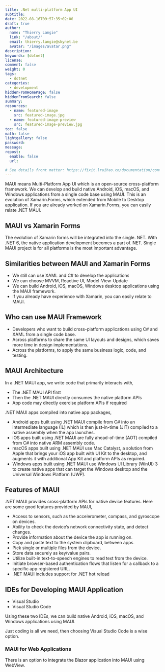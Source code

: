 ```yaml
---
title: .Net multi-platform App UI
subtitle:
date: 2022-08-16T09:57:35+02:00
draft: true
author:
  name: "Thierry Langie"
  link: "/about/"
  email: thierry.langie@skynet.be
  avatar: "/images/avatar.png"
description:
keywords: [dotnet]
license:
comment: false
weight: 0
tags:
  - dotnet
categories:
  - development
hiddenFromHomePage: false
hiddenFromSearch: false
summary:
resources:
  - name: featured-image
    src: featured-image.jpg
  - name: featured-image-preview
    src: featured-image-preview.jpg
toc: false
math: false
lightgallery: false
password:
message:
repost:
  enable: false
  url:

# See details front matter: https://fixit.lruihao.cn/documentation/content-management/introduction/#front-matter
---
```


MAUI means Multi-Platform App UI which is an open-source cross-platform framework. We can develop and build native Android, iOS, macOS, and Windows applications from a single code base using MAUI. This is an evolution of Xamarin.Forms, which extended from Mobile to Desktop application. If you are already worked on Xamarin.Forms, you can easily relate .NET MAUI.

## MAUI vs Xamarin Forms

The evolution of Xamarin forms will be integrated into the single. NET. With .NET 6, the native application development becomes a part of. NET. Single MAUI project is for all platforms is the most important advantage.

## Similarities between MAUI and Xamarin Forms

- We still can use XAML and C# to develop the applications
- We can choose MVVM, Reactive UI, Model-View-Update
- We can build Android, iOS, macOS, Windows desktop applications using the MAUI framework.
- If you already have experience with Xamarin, you can easily relate to MAUI.

## Who can use MAUI Framework

- Developers who want to build cross-platform applications using C# and XAML from a single code base.
- Across platforms to share the same UI layouts and designs, which saves more time in design implementations.
- Across the platforms, to apply the same business logic, code, and testing.

## MAUI Architecture

In a .NET MAUI app, we write code that primarily interacts with,

- The .NET MAUI API first
- Then the .NET MAUI directly consumes the native platform APIs
- App code may directly exercise platform APIs if required

.NET MAUI apps compiled into native app packages,

- Android apps built using .NET MAUI compile from C# into an intermediate language (IL) which is then just-in-time (JIT) compiled to a native assembly when the app launches.
- iOS apps built using .NET MAUI are fully ahead-of-time (AOT) compiled from C# into native ARM assembly code.
- macOS apps built using .NET MAUI use Mac Catalyst, a solution from Apple that brings your iOS app built with UI Kit to the desktop, and augments it with additional App Kit and platform APIs as required.
- Windows apps built using .NET MAUI use Windows UI Library (WinUI) 3 to create native apps that can target the Windows desktop and the Universal Windows Platform (UWP).

## Features of MAUI

.NET MAUI provides cross-platform APIs for native device features. Here are some good features provided by MAUI,

- Access to sensors, such as the accelerometer, compass, and gyroscope on devices.
- Ability to check the device’s network connectivity state, and detect changes.
- Provide information about the device the app is running on.
- Copy and paste text to the system clipboard, between apps.
- Pick single or multiple files from the device.
- Store data securely as key/value pairs.
- Utilize built-in text-to-speech engines to read text from the device.
- Initiate browser-based authentication flows that listen for a callback to a specific app registered URL.
- .NET MAUI includes support for .NET hot reload

## IDEs for Developing MAUI Application

- Visual Studio
- Visual Studio Code

Using these two IDEs, we can build native Android, iOS, macOS, and Windows applications using MAUI. 

Just coding is all we need, then choosing Visual Studio Code is a wise option.

### MAUI for Web Applications

There is an option to integrate the Blazor application into MAUI using WebView.
